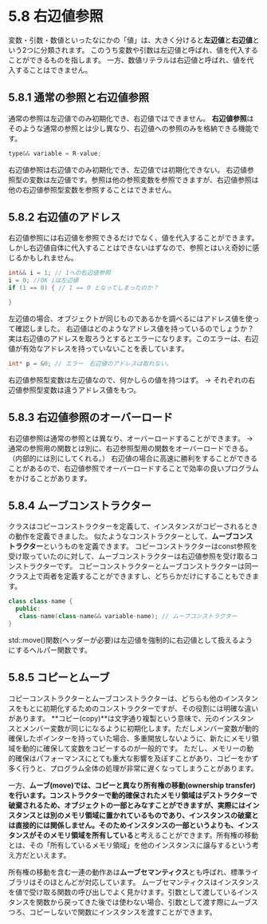 # 5.8 右辺値参照
変数・引数・数値といったなにかの「値」は、大きく分けると**左辺値**と**右辺値**という2つに分類されます。
このうち変数や引数は左辺値と呼ばれ、値を代入することができるものを指します。
一方、数値リテラルは右辺値と呼ばれ、値を代入することはできません。

## 5.8.1 通常の参照と右辺値参照
通常の参照は左辺値でのみ初期化でき、右辺値ではできません。
**右辺値参照**はそのような通常の参照とは少し異なり、右辺値への参照のみを格納できる機能です。

```C++
type&& variable = R-value; 
```

右辺値参照は右辺値でのみ初期化でき、左辺値では初期化できない。
右辺値参照型の変数は左辺値です。参照は他の参照変数を参照できますが、右辺値参照は他の右辺値参照型変数を参照することはできません。

## 5.8.2 右辺値のアドレス
右辺値参照には右辺値を参照できるだけでなく、値を代入することができます。しかし右辺値自体に代入することはできないはずなので、参照とはいえ奇妙に感じるかもしれません。

```C++
int&& i = 1; // 1への右辺値参照
i = 0; //OK iは左辺値
if (1 == 0) { // 1 == 0 となってしまったのか？

}
```
左辺値の場合、オブジェクトが同じものであるかを調べるにはアドレス値を使って確認しました。
右辺値はどのようなアドレス値を持っているのでしょうか？
実は右辺値のアドレスを取ろうとするとエラーになります。このエラーは、右辺値が有効なアドレスを持っていないことを表しています。
```C++
int* p = &0; // エラー　右辺値のアドレスは取れない。
```

右辺値参照型変数は左辺値なので、何かしらの値を持つはず。
-> それぞれの右辺値参照型変数は違うアドレス値をもつ。

## 5.8.3 右辺値参照のオーバーロード
右辺値参照は通常の参照とは異なり、オーバーロードすることができます。
-> 通常の参照用の関数とは別に、右辺参照型用の関数をオーバーロードできる。（内部的には別にしてくれる。）
右辺値の場合に高速に勝利をすることができることがあるので、右辺値参照でオーバーロードすることで効率の良いプログラムをかけることがあります。

## 5.8.4 ムーブコンストラクター
クラスはコピーコンストラクターを定義して、インスタンスがコピーされるときの動作を定義できました。
似たようなコンストラクターとして、**ムーブコンストラクター**というものを定義できます。
コピーコンストラクターはconst参照を受け取っていたのに対して、ムーブコンストラクターは右辺値参照を受け取るコンストラクターです。
コピーコンストラクターとムーブコンストラクターは同一クラス上で両者を定義することができますし、どちらかだけにすることもできます。
```C++
class class-name {
  public:
   class-name(class-name&& variable-name); // ムーブコンストラクター
}
```
std::move()関数(<utiilty>ヘッダーが必要)は左辺値を強制的に右辺値として扱えるようにするヘルパー関数です。

## 5.8.5 コピーとムーブ
コピーコンストラクターとムーブコンストラクターは、どちらも他のインスタンスをもとに初期化するためのコンストラクターですが、その役割には明確な違いがあります。
**コピー(copy)**は文字通り複製という意味で、元のインスタンスとメンバー変数が同じになるように初期化します。ただしメンバー変数が動的確保したポインターを持っていた場合、多重開放しないように、新たにメモリ領域を動的に確保して変数をコピーするのが一般的です。
ただし、メモリーの動的確保はパフォーマンスにとても重大な影響を及ぼすことがあり、コピーをかず多く行うと、プログラム全体の処理が非常に遅くなってしまうことがあります。

一方、**ムーブ(move)**では、コピーと異なり**所有権の移動(ownership transfer)**を行います。コンストラクターで動的確保されたメモリ領域はデストラクターで破棄されるため、オブジェクトの一部とみなすことができますが、実際にはインスタンスとは別のメモリ領域に置かれているものであり、インスタンスの破棄とは直接的には関係しません。そのためインスタンスの一部というよりも、インスタンスがそのメモリ領域を**所有している**と考えることができます。所有権の移動とは、その「所有しているメモリ領域」を他のインスタンスに譲与するという考え方だといえます。

所有権の移動を含む一連の動作あは**ムーブセマンティクス**とも呼ばれ、標準ライブラリはそのほとんどが対応しています。
ムーブセマンティクスはインスタンスを値で受け取る関数の呼び出しでよく見かけます。引数として渡しているインスタンスを関数から戻ってきた後では使わない場合、引数として渡す際にムーブスつろ、コピーしないで関数にインスタンスを渡すことができます。
